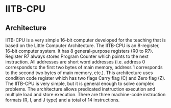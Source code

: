 # IITB-CPU
## Architecture
IITB-CPU is a very simple 16-bit computer developed for the teaching that is based on the Little
Computer Architecture. The IITB-CPU is an 8-register, 16-bit computer system. It has 8 general-purpose
registers (R0 to R7). Register R7 always stores Program Counter which points to the next instruction. All
addresses are short word addresses (i.e. address 0 corresponds to the first two bytes of main memory,
address 1 corresponds to the second two bytes of main memory, etc.). This architecture uses condition
code register which has two flags Carry flag (C) and Zero flag (Z). The IITB-CPU is very simple, but it is
general enough to solve complex problems. The architecture allows predicated instruction execution
and multiple load and store execution. There are three machine-code instruction formats (R, I, and J
type) and a total of 14 instructions.
